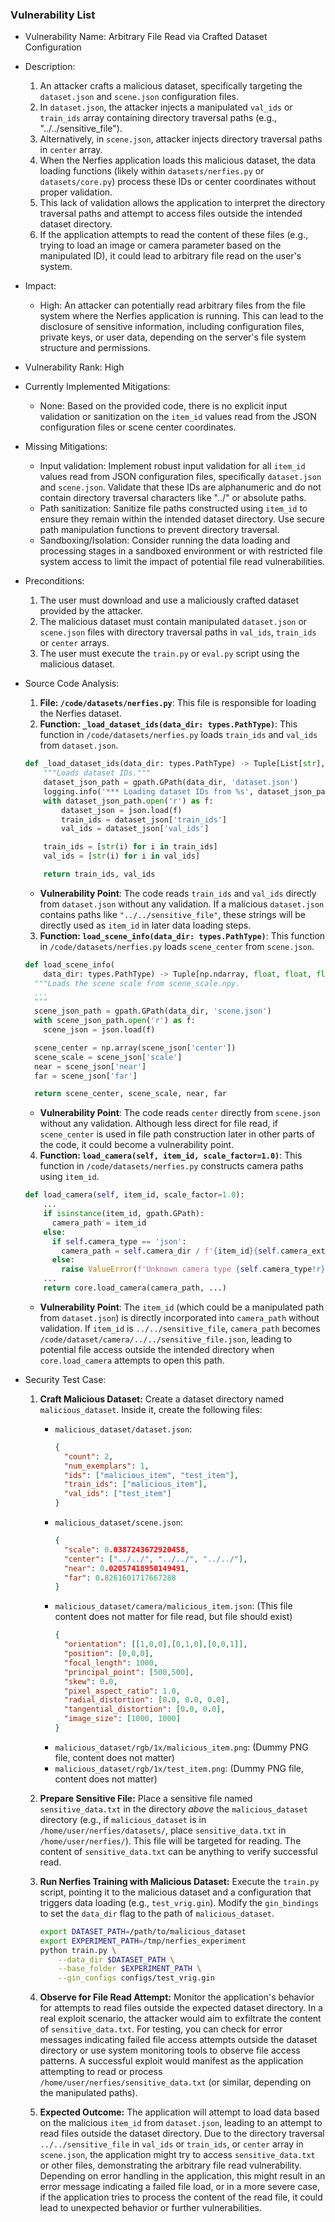 ### Vulnerability List

* Vulnerability Name: Arbitrary File Read via Crafted Dataset Configuration

* Description:
    1. An attacker crafts a malicious dataset, specifically targeting the `dataset.json` and `scene.json` configuration files.
    2. In `dataset.json`, the attacker injects a manipulated `val_ids` or `train_ids` array containing directory traversal paths (e.g., "../../sensitive_file").
    3. Alternatively, in `scene.json`, attacker injects directory traversal paths in `center` array.
    4. When the Nerfies application loads this malicious dataset, the data loading functions (likely within `datasets/nerfies.py` or `datasets/core.py`) process these IDs or center coordinates without proper validation.
    5. This lack of validation allows the application to interpret the directory traversal paths and attempt to access files outside the intended dataset directory.
    6. If the application attempts to read the content of these files (e.g., trying to load an image or camera parameter based on the manipulated ID), it could lead to arbitrary file read on the user's system.

* Impact:
    - High: An attacker can potentially read arbitrary files from the file system where the Nerfies application is running. This can lead to the disclosure of sensitive information, including configuration files, private keys, or user data, depending on the server's file system structure and permissions.

* Vulnerability Rank: High

* Currently Implemented Mitigations:
    - None: Based on the provided code, there is no explicit input validation or sanitization on the `item_id` values read from the JSON configuration files or scene center coordinates.

* Missing Mitigations:
    - Input validation: Implement robust input validation for all `item_id` values read from JSON configuration files, specifically `dataset.json` and `scene.json`. Validate that these IDs are alphanumeric and do not contain directory traversal characters like "../" or absolute paths.
    - Path sanitization: Sanitize file paths constructed using `item_id` to ensure they remain within the intended dataset directory. Use secure path manipulation functions to prevent directory traversal.
    - Sandboxing/Isolation: Consider running the data loading and processing stages in a sandboxed environment or with restricted file system access to limit the impact of potential file read vulnerabilities.

* Preconditions:
    1. The user must download and use a maliciously crafted dataset provided by the attacker.
    2. The malicious dataset must contain manipulated `dataset.json` or `scene.json` files with directory traversal paths in `val_ids`, `train_ids` or `center` arrays.
    3. The user must execute the `train.py` or `eval.py` script using the malicious dataset.

* Source Code Analysis:
    1. **File: `/code/datasets/nerfies.py`**: This file is responsible for loading the Nerfies dataset.
    2. **Function: `_load_dataset_ids(data_dir: types.PathType)`**: This function in `/code/datasets/nerfies.py` loads `train_ids` and `val_ids` from `dataset.json`.
    ```python
    def _load_dataset_ids(data_dir: types.PathType) -> Tuple[List[str], List[str]]:
        """Loads dataset IDs."""
        dataset_json_path = gpath.GPath(data_dir, 'dataset.json')
        logging.info('*** Loading dataset IDs from %s', dataset_json_path)
        with dataset_json_path.open('r') as f:
            dataset_json = json.load(f)
            train_ids = dataset_json['train_ids']
            val_ids = dataset_json['val_ids']

        train_ids = [str(i) for i in train_ids]
        val_ids = [str(i) for i in val_ids]

        return train_ids, val_ids
    ```
    - **Vulnerability Point**: The code reads `train_ids` and `val_ids` directly from `dataset.json` without any validation. If a malicious `dataset.json` contains paths like `"../../sensitive_file"`, these strings will be directly used as `item_id` in later data loading steps.
    3. **Function: `load_scene_info(data_dir: types.PathType)`**: This function in `/code/datasets/nerfies.py` loads `scene_center` from `scene.json`.
    ```python
    def load_scene_info(
        data_dir: types.PathType) -> Tuple[np.ndarray, float, float, float]:
      """Loads the scene scale from scene_scale.npy.
      ...
      """
      scene_json_path = gpath.GPath(data_dir, 'scene.json')
      with scene_json_path.open('r') as f:
        scene_json = json.load(f)

      scene_center = np.array(scene_json['center'])
      scene_scale = scene_json['scale']
      near = scene_json['near']
      far = scene_json['far']

      return scene_center, scene_scale, near, far
    ```
    - **Vulnerability Point**: The code reads `center` directly from `scene.json` without any validation. Although less direct for file read, if `scene_center` is used in file path construction later in other parts of the code, it could become a vulnerability point.
    4. **Function: `load_camera(self, item_id, scale_factor=1.0)`**: This function in `/code/datasets/nerfies.py` constructs camera paths using `item_id`.
    ```python
    def load_camera(self, item_id, scale_factor=1.0):
        ...
        if isinstance(item_id, gpath.GPath):
          camera_path = item_id
        else:
          if self.camera_type == 'json':
            camera_path = self.camera_dir / f'{item_id}{self.camera_ext}'
          else:
            raise ValueError(f'Unknown camera type {self.camera_type!r}.')
        ...
        return core.load_camera(camera_path, ...)
    ```
    - **Vulnerability Point**: The `item_id` (which could be a manipulated path from `dataset.json`) is directly incorporated into `camera_path` without validation. If `item_id` is `../../sensitive_file`, `camera_path` becomes `/code/dataset/camera/../../sensitive_file.json`, leading to potential file access outside the intended directory when `core.load_camera` attempts to open this path.

* Security Test Case:
    1. **Craft Malicious Dataset:** Create a dataset directory named `malicious_dataset`. Inside it, create the following files:
        - `malicious_dataset/dataset.json`:
            ```json
            {
              "count": 2,
              "num_exemplars": 1,
              "ids": ["malicious_item", "test_item"],
              "train_ids": ["malicious_item"],
              "val_ids": ["test_item"]
            }
            ```
        - `malicious_dataset/scene.json`:
            ```json
            {
              "scale": 0.0387243672920458,
              "center": ["../../", "../../", "../../"],
              "near": 0.02057418950149491,
              "far": 0.8261601717667288
            }
            ```
        - `malicious_dataset/camera/malicious_item.json`: (This file content does not matter for file read, but file should exist)
            ```json
            {
              "orientation": [[1,0,0],[0,1,0],[0,0,1]],
              "position": [0,0,0],
              "focal_length": 1000,
              "principal_point": [500,500],
              "skew": 0.0,
              "pixel_aspect_ratio": 1.0,
              "radial_distortion": [0.0, 0.0, 0.0],
              "tangential_distortion": [0.0, 0.0],
              "image_size": [1000, 1000]
            }
            ```
        - `malicious_dataset/rgb/1x/malicious_item.png`: (Dummy PNG file, content does not matter)
        - `malicious_dataset/rgb/1x/test_item.png`: (Dummy PNG file, content does not matter)

    2. **Prepare Sensitive File:** Place a sensitive file named `sensitive_data.txt` in the directory *above* the `malicious_dataset` directory (e.g., if `malicious_dataset` is in `/home/user/nerfies/datasets/`, place `sensitive_data.txt` in `/home/user/nerfies/`). This file will be targeted for reading. The content of `sensitive_data.txt` can be anything to verify successful read.

    3. **Run Nerfies Training with Malicious Dataset:** Execute the `train.py` script, pointing it to the malicious dataset and a configuration that triggers data loading (e.g., `test_vrig.gin`). Modify the `gin_bindings` to set the `data_dir` flag to the path of `malicious_dataset`.
        ```bash
        export DATASET_PATH=/path/to/malicious_dataset
        export EXPERIMENT_PATH=/tmp/nerfies_experiment
        python train.py \
            --data_dir $DATASET_PATH \
            --base_folder $EXPERIMENT_PATH \
            --gin_configs configs/test_vrig.gin
        ```

    4. **Observe for File Read Attempt:** Monitor the application's behavior for attempts to read files outside the expected dataset directory. In a real exploit scenario, the attacker would aim to exfiltrate the content of `sensitive_data.txt`. For testing, you can check for error messages indicating failed file access attempts outside the dataset directory or use system monitoring tools to observe file access patterns. A successful exploit would manifest as the application attempting to read or process `/home/user/nerfies/sensitive_data.txt` (or similar, depending on the manipulated paths).

    5. **Expected Outcome:** The application will attempt to load data based on the malicious `item_id` from `dataset.json`, leading to an attempt to read files outside the dataset directory. Due to the directory traversal `../../sensitive_file` in `val_ids` or `train_ids`, or `center` array in `scene.json`, the application might try to access `sensitive_data.txt` or other files, demonstrating the arbitrary file read vulnerability. Depending on error handling in the application, this might result in an error message indicating a failed file load, or in a more severe case, if the application tries to process the content of the read file, it could lead to unexpected behavior or further vulnerabilities.